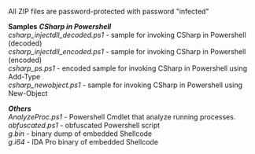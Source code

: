 
All ZIP files are password-protected with password "infected"

**Samples**
_**CSharp in Powershell**_<br>
*csharp_injectdll_decoded.ps1* - sample for invoking CSharp in Powershell (decoded)<br>
*csharp_injectdll_encoded.ps1* - sample for invoking CSharp in Powershell (encoded)<br>
*csharp_ps.ps1* - encoded sample for invoking CSharp in Powershell using Add-Type<br>
*csharp_newobject.ps1* - sample for invoking CSharp in Powershell using New-Object<br>

_**Others**_<br>
*AnalyzeProc.ps1* - Powershell Cmdlet that analyze running processes.<br>
*obfuscated.ps1* - obfuscated Powershell script<br>
*g.bin* - binary dump of embedded Shellcode<br>
*g.i64* - IDA Pro binary of embedded Shellcode<br>
